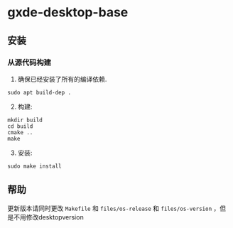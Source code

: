 # gxde-desktop-base

## 安装

### 从源代码构建

1. 确保已经安装了所有的编译依赖.                                                                  
````
sudo apt build-dep .
````
2. 构建:

````
mkdir build
cd build
cmake ..
make
````

3. 安装:

````
sudo make install
````

## 帮助
更新版本请同时更改 `Makefile` 和 `files/os-release` 和 `files/os-version` ，但是不用修改desktopversion